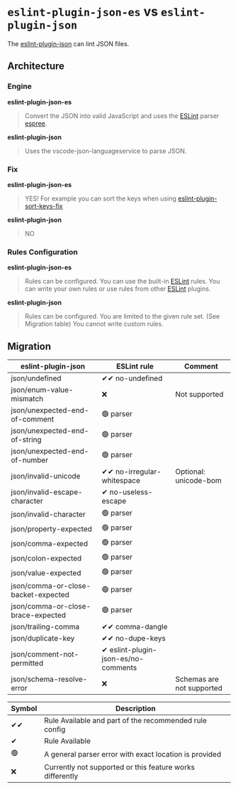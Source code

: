 # `eslint-plugin-json-es` vs `eslint-plugin-json`

The [eslint-plugin-json] can lint JSON files.

## Architecture

### Engine

**eslint-plugin-json-es**
> Convert the JSON into valid JavaScript and uses the [ESLint] parser [espree].

**eslint-plugin-json**
> Uses the vscode-json-languageservice to parse JSON.

### Fix

**eslint-plugin-json-es**
> YES!
> For example you can sort the keys when using [eslint-plugin-sort-keys-fix]

**eslint-plugin-json**
> NO

### Rules Configuration

**eslint-plugin-json-es**
> Rules can be configured.
> You can use the built-in [ESLint] rules.
> You can write your own rules or use rules from other [ESLint] plugins.

**eslint-plugin-json**
> Rules can be configured.
> You are limited to the given rule set. (See Migration table)
> You cannot write custom rules.

## Migration

| eslint-plugin-json        | ESLint rule           | Comment               |
|---------------------------|-----------------------|-----------------------|
|json/undefined|✔✔  no-undefined||
|json/enum-value-mismatch| ❌ | Not supported |
|json/unexpected-end-of-comment| 🟢 parser||
|json/unexpected-end-of-string| 🟢 parser||
|json/unexpected-end-of-number| 🟢 parser||
|json/invalid-unicode| ✔✔ no-irregular-whitespace| Optional: unicode-bom |
|json/invalid-escape-character| ✔ no-useless-escape||
|json/invalid-character| 🟢 parser||
|json/property-expected| 🟢 parser||
|json/comma-expected| 🟢 parser||
|json/colon-expected| 🟢 parser||
|json/value-expected| 🟢 parser||
|json/comma-or-close-backet-expected| 🟢 parser||
|json/comma-or-close-brace-expected| 🟢 parser||
|json/trailing-comma|✔✔ comma-dangle||
|json/duplicate-key|✔✔ no-dupe-keys||
|json/comment-not-permitted|✔ eslint-plugin-json-es/no-comments ||
|json/schema-resolve-error| ❌ |Schemas are not supported |


| Symbol | Description |
|---|----|
| ✔✔ | Rule Available and part of the recommended rule config |
| ✔ | Rule Available |
| 🟢 | A general parser error with exact location is provided |
| ❌ | Currently not supported or this feature works differently  |

[ESLint]: https://eslint.org/
[espree]: https://eslint.org/
[eslint-plugin-json]: https://github.com/azeemba/eslint-plugin-json
[eslint-plugin-sort-keys-fix]: https://github.com/leo-buneev/eslint-plugin-sort-keys-fix

